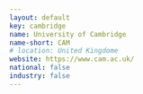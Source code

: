 ```yaml
---
layout: default
key: cambridge
name: University of Cambridge
name-short: CAM
# location: United Kingdome
website: https://www.cam.ac.uk/
national: false
industry: false
---
```

